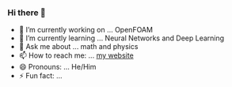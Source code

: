 ### Hi there 👋

- 🔭 I’m currently working on ... OpenFOAM
- 🌱 I’m currently learning ... Neural Networks and Deep Learning
- 💬 Ask me about ... math and physics
- 📫 How to reach me: ... [my website](https://deshikreddyp.wixsite.com/website)
- 😄 Pronouns: ... He/Him
- ⚡ Fun fact: ...
